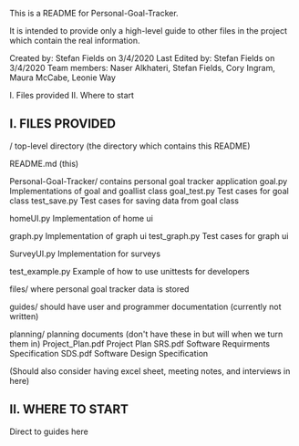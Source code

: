 
This is a README for Personal-Goal-Tracker.

It is intended to provide only a high-level guide to other files in the project which contain the real information.

Created by: Stefan Fields on 3/4/2020
Last Edited by: Stefan Fields on 3/4/2020
Team members: Naser Alkhateri, Stefan Fields, Cory Ingram, Maura McCabe, Leonie Way

I. Files provided
II. Where to start


I. FILES PROVIDED
----------------------

/                     top-level directory (the directory which contains this README)

README.md (this)

Personal-Goal-Tracker/            contains personal goal tracker application
  goal.py               Implementations of goal and goallist class
  goal_test.py          Test cases for goal class
  test_save.py          Test cases for saving data from goal class
  
  homeUI.py             Implementation of home ui
  
  graph.py              Implementation of graph ui
  test_graph.py         Test cases for graph ui
  
  SurveyUI.py           Implementation for surveys
  
  test_example.py       Example of how to use unittests for developers

  files/               where personal goal tracker data is stored


guides/               should have user and programmer documentation (currently not written)


planning/             planning documents (don't have these in but will when we turn them in)
  Project_Plan.pdf    Project Plan
  SRS.pdf             Software Requirments Specification
  SDS.pdf             Software Design Specification
  
  (Should also consider having excel sheet, meeting notes, and interviews in here)


II. WHERE TO START
-----------------------------

Direct to guides here
